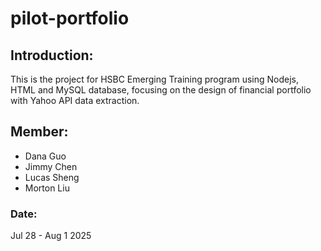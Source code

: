 # pilot-portfolio

## Introduction:
This is the project for HSBC Emerging Training program using Nodejs, HTML and MySQL database, focusing on the design of financial portfolio with Yahoo API data extraction.

## Member:
- Dana Guo
- Jimmy Chen
- Lucas Sheng
- Morton Liu

### Date:
Jul 28 - Aug 1 2025